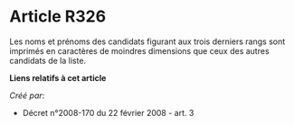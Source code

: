 # Article R326

Les noms et prénoms des candidats figurant aux trois derniers rangs sont imprimés en caractères de moindres dimensions que
ceux des autres candidats de la liste.

**Liens relatifs à cet article**

_Créé par_:

  - Décret n°2008-170 du 22 février 2008 - art. 3
